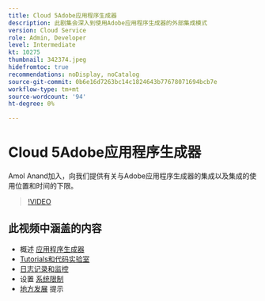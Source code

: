 ```yaml
---
title: Cloud 5Adobe应用程序生成器
description: 此剧集会深入到使用Adobe应用程序生成器的外部集成模式
version: Cloud Service
role: Admin, Developer
level: Intermediate
kt: 10275
thumbnail: 342374.jpeg
hidefromtoc: true
recommendations: noDisplay, noCatalog
source-git-commit: 0b6e16d7263bc14c1824643b77678071694bcb7e
workflow-type: tm+mt
source-wordcount: '94'
ht-degree: 0%

---
```


# Cloud 5Adobe应用程序生成器

Amol Anand加入，向我们提供有关与Adobe应用程序生成器的集成以及集成的使用位置和时间的下限。

>[!VIDEO](https://video.tv.adobe.com/v/342374)

## 此视频中涵盖的内容

+ 概述 [应用程序生成器](https://developer.adobe.com/app-builder/docs/overview/)
+ [Tutorials和代码实验室](https://developer.adobe.com/app-builder/docs/resources/)
+ [日志记录和监控](https://adobedocs.github.io/adobeio-runtime/guides/logging_monitoring.html#retrieving-activations-for-blocking-successful-calls)
+ 设置 [系统限制](https://adobedocs.github.io/adobeio-runtime/guides/system_settings.html)
+ [地方发展](https://developer.adobe.com/app-builder/docs/resources/debugging/) 提示